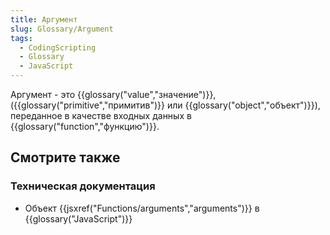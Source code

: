 ```yaml
---
title: Аргумент
slug: Glossary/Argument
tags:
  - CodingScripting
  - Glossary
  - JavaScript
---
```


Аргумент - это {{glossary("value","значение")}}, ({{glossary("primitive","примитив")}} или {{glossary("object","объект")}}), переданное в качестве входных данных в {{glossary("function","функцию")}}.

## Смотрите также

### Техническая документация

- Объект {{jsxref("Functions/arguments","arguments")}} в {{glossary("JavaScript")}}
